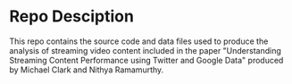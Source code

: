 # Repo Desciption

This repo contains the source code and data files used to produce the analysis of streaming video content included in the paper "Understanding Streaming Content Performance using Twitter and Google Data" produced by Michael Clark and Nithya Ramamurthy.
